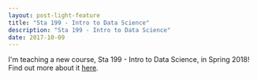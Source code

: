 ```yaml
---
layout: post-light-feature
title: "Sta 199 - Intro to Data Science"
description: "Sta 199 - Intro to Data Science"
date: 2017-10-09
---
```


I'm teaching a new course, Sta 199 - Intro to Data Science, in Spring 2018! Find out more about it [here](http://www2.stat.duke.edu/courses/Spring18/Sta199/).
